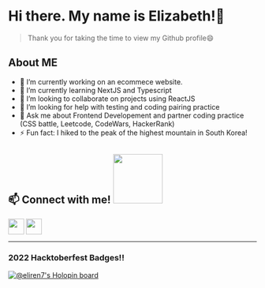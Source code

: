 # Hi there. My name is Elizabeth!👋
> Thank you for taking the time to view my Github profile😄

## About ME

- 🔭 I’m currently working on an ecommece website. 
- 🌱 I’m currently learning NextJS and Typescript
- 👯 I’m looking to collaborate on projects using ReactJS
- 🤔 I’m looking for help with testing and coding pairing practice
- 💬 Ask me about Frontend Developement and partner coding practice (CSS battle, Leetcode, CodeWars, HackerRank) 
- ⚡ Fun fact: I hiked to the peak of the highest mountain in South Korea!

<h2> 📫 Connect with me! <img src='https://raw.githubusercontent.com/ShahriarShafin/ShahriarShafin/main/Assets/handshake.gif' width="100px"> </h2>
<a href = 'https://www.linkedin.com/in/elizabeth27283'> <img width = '32px' align= 'center' src="https://raw.githubusercontent.com/rahulbanerjee26/githubAboutMeGenerator/main/icons/linked-in-alt.svg"/></a> 
<!-- <a href = 'https://www.twitter.com/eliz_renderos'> <img width = '32px' align= 'center' src="https://raw.githubusercontent.com/rahulbanerjee26/githubAboutMeGenerator/main/icons/twitter.svg"/></a>   -->
<a href = 'https://www.github.com/EliRen7'> <img width = '32px' align= 'center' src="https://raw.githubusercontent.com/rahulbanerjee26/githubAboutMeGenerator/main/icons/github.svg"/></a>

---
### 2022 Hacktoberfest Badges!!
[![@eliren7's Holopin board](https://holopin.me/eliren7)](https://holopin.io/@eliren7)

